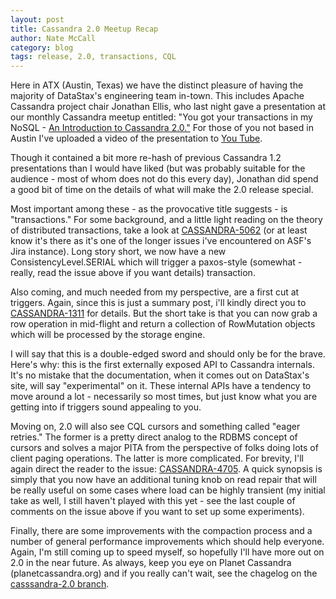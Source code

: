 ```yaml
---
layout: post
title: Cassandra 2.0 Meetup Recap
author: Nate McCall
category: blog
tags: release, 2.0, transactions, CQL
---
```


Here in ATX (Austin, Texas) we have the distinct pleasure of having the majority of DataStax's engineering team in-town. This includes Apache Cassandra project chair Jonathan Ellis, who last night gave a presentation at our monthly Cassandra meetup entitled: "You got your transactions in my NoSQL - [An Introduction to Cassandra 2.0."](http://www.meetup.com/Austin-Cassandra-Users/events/129794832/) For those of you not based in Austin I've uploaded a video of the presentation to [You Tube](http://www.youtube.com/watch?v=sJJzDB9RhzA).

Though it contained a bit more re-hash of previous Cassandra 1.2 presentations than I would have liked (but was probably suitable for the audience - most of whom does not do this every day), Jonathan did spend a good bit of time on the details of what will make the 2.0 release special. 

Most important among these - as the provocative title suggests - is "transactions." For some background, and a little light reading on the theory of distributed transactions, take a look at [CASSANDRA-5062](https://issues.apache.org/jira/browse/CASSANDRA-5062) (or at least know it's there as it's one of the longer issues i've encountered on ASF's Jira instance). Long story short, we now have a new ConsistencyLevel.SERIAL which will trigger a paxos-style (somewhat - really, read the issue above if you want details) transaction.

Also coming, and much needed from my perspective, are a first cut at triggers. Again, since this is just a summary post, i'll kindly direct you to [CASSANDRA-1311](https://issues.apache.org/jira/browse/CASSANDRA-1311) for details. But the short take is that you can now grab a row operation in mid-flight and return a collection of RowMutation objects which will be processed by the storage engine. 

I will say that this is a double-edged sword and should only be for the brave. Here's why: this is the first externally exposed API to Cassandra internals. It's no mistake that the documentation, when it comes out on DataStax's site, will say "experimental" on it. These internal APIs have a tendency to move around a lot - necessarily so most times, but just know what you are getting into if triggers sound appealing to you. 

Moving on, 2.0 will also see CQL cursors and something called "eager retries." The former is a pretty direct analog to the RDBMS concept of cursors and solves a major PITA from the perspective of folks doing lots of client paging operations. The latter is more complicated. For brevity, I'll again direct the reader to the issue: [CASSANDRA-4705](https://issues.apache.org/jira/browse/CASSANDRA-4705). A quick synopsis is simply that you now have an additional tuning knob on read repair that will be really useful on some cases where load can be highly transient (my initial take as well, I still haven't played with this yet - see the last couple of comments on the issue above if you want to set up some experiments). 

Finally, there are some improvements with the compaction process and a number of general performance improvements which should help everyone. Again, I'm still coming up to speed myself, so hopefully I'll have more out on 2.0 in the near future. As always, keep you eye on Planet Cassandra (planetcassandra.org) and if you really can't wait, see the chagelog on the [casssandra-2.0 branch](https://github.com/apache/cassandra/blob/cassandra-2.0/CHANGES.txt). 